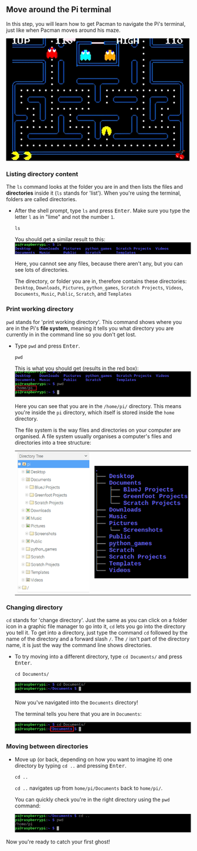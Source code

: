 ## Move around the Pi terminal

In this step, you will learn how to get Pacman to navigate the Pi's terminal, just like when Pacman moves around his maze.

![Pacman Gif](images/pacmangiphy.gif)

### Listing directory content

The `ls` command looks at the folder you are in and then lists the files and **directories** inside it (`ls` stands for 'list'). When you're using the terminal, folders are called directories.

+ After the shell prompt, type `ls` and press <kbd>Enter</kbd>. Make sure you type the letter `l` as in "lime" and not the number `1`.
  ```
  ls
  ```
  You should get a similar result to this:
  ![LS Command](images/lscommand.png)

  Here, you cannot see any files, because there aren't any, but you can see lots of directories.

  The directory, or folder you are in, therefore contains these directories:
  `Desktop`, `Downloads`, `Pictures`, `python_games`, `Scratch Projects`, `Videos`, `Documents`, `Music`, `Public`, `Scratch`, and `Templates`


### Print working directory

`pwd` stands for 'print working directory'. This command shows where you are in the Pi's **file system**, meaning it tells you what directory you are currently in in the command line so you don't get lost.

+ Type `pwd` and press <kbd>Enter</kbd>.
  ```
  pwd
  ```
  This is what you should get (results in the red box):
  ![PWD Command](images/pwdcommand.png)

  Here you can see that you are in the `/home/pi/` directory. This means you're inside the `pi` directory, which itself is stored inside the `home` directory.

  The file system is the way files and directories on your computer are organised. A file system usually organises a computer's files and directories into a tree structure:

  |                                              |                                              |
  | :------------------------------------------: | :------------------------------------------: |
  | ![File Manager](images/filemanager.png)      | ![File Tree](images/filetree.png)            |



### Changing directory

`cd` stands for 'change directory'. Just the same as you can click on a folder icon in a graphic file manager to go into it, `cd` lets you go into the directory you tell it. To get into a directory, just type the command `cd` followed by the name of the directory and a forward slash `/`. The `/` isn't part of the directory name, it is just the way the command line shows directories.

+ To try moving into a different directory, type `cd Documents/` and press <kbd>Enter</kbd>.
  ```
  cd Documents/
  ```
  ![CD Documents](images/cddocuments.png)

  Now you've navigated into the `Documents` directory!

  The terminal tells you here that you are in `Documents`:

  ![CD Documents path](images/cddocumentspath.png)


### Moving between directories

+ Move up (or back, depending on how you want to imagine it) one directory by typing `cd ..` and pressing <kbd>Enter</kbd>.
  ```
  cd ..
  ```
  `cd ..` navigates up from `home/pi/Documents` back to `home/pi/`.

  You can quickly check you're in the right directory using the `pwd` command:

  ![CD DotDot Command](images/cddotdotcommand.png)

Now you're ready to catch your first ghost!
